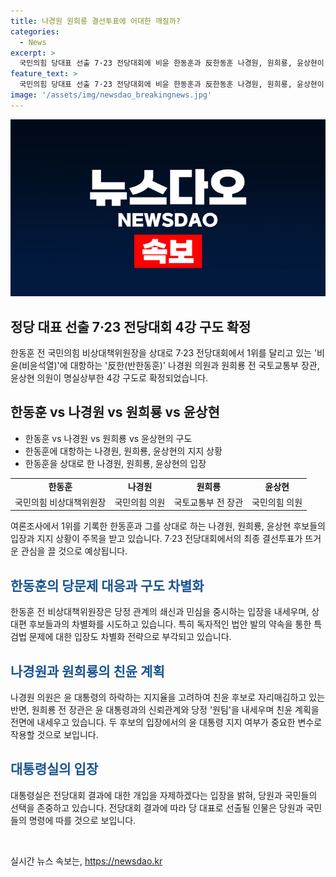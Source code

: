 ```yaml
---
title: 나경원 원희룡 결선투표에 어대한 깨질까?
categories:
  - News
excerpt: >
  국민의힘 당대표 선출 7·23 전당대회에 비윤 한동훈과 反한동훈 나경원, 원희룡, 윤상현이 출마선언하며 각종 여론조사에서 압도적인 1위를 달리는 한동훈에 대항하는 구도가 형성됐다. 이들의 출마선언에는 뜨거운 관심이 집중되었는데, 특히 한동훈이 당정 쇄신과 협력과 견제, 수정 제안을 약속하며 민심을 중시하겠다는 입장을 밝히고 나머지 후보들과 차별화했다. 이 전당대회에서는 한 전 위원장을 상대로 나머지 후보들이 총력전을 펼치며 어대한 기류에 반전을 가져오느냐 여부에 달렸다.
feature_text: >
  국민의힘 당대표 선출 7·23 전당대회에 비윤 한동훈과 反한동훈 나경원, 원희룡, 윤상현이 출마선언하며 각종 여론조사에서 압도적인 1위를 달리는 한동훈에 대항하는 구도가 형성됐다. 이들의 출마선언에는 뜨거운 관심이 집중되었는데, 특히 한동훈이 당정 쇄신과 협력과 견제, 수정 제안을 약속하며 민심을 중시하겠다는 입장을 밝히고 나머지 후보들과 차별화했다. 이 전당대회에서는 한 전 위원장을 상대로 나머지 후보들이 총력전을 펼치며 어대한 기류에 반전을 가져오느냐 여부에 달렸다.
image: '/assets/img/newsdao_breakingnews.jpg'
---
```


<p><img src="/assets/img/newsdao_breakingnews.jpg" alt="pcversion 속보" /></p>

<h2 data-ke-size="size26">정당 대표 선출 7·23 전당대회 4강 구도 확정</h2>

<p data-ke-size="size16">한동훈 전 국민의힘 비상대책위원장을 상대로 7·23 전당대회에서 1위를 달리고 있는 '비윤(비윤석열)'에 대항하는 '反한(반한동훈)' 나경원 의원과 원희룡 전 국토교통부 장관, 윤상현 의원이 명실상부한 4강 구도로 확정되었습니다.</p>

<h2 data-ke-size="size26">한동훈 vs 나경원 vs 원희룡 vs 윤상현</h2>

<ul>
    <li>한동훈 vs 나경원 vs 원희룡 vs 윤상현의 구도</li>
    <li>한동훈에 대항하는 나경원, 원희룡, 윤상현의 지지 상황</li>
    <li>한동훈을 상대로 한 나경원, 원희룡, 윤상현의 입장</li>
</ul>

<table>
    <tr>
        <td style="text-align: center; height: 17px;"><b>한동훈</b></td>
        <td style="text-align: center; height: 17px;"><b>나경원</b></td>
        <td style="text-align: center; height: 17px;"><b>원희룡</b></td>
        <td style="text-align: center; height: 17px;"><b>윤상현</b></td>
    </tr>
    <tr>
        <td style="text-align: center;">국민의힘 비상대책위원장</td>
        <td style="text-align: center;">국민의힘 의원</td>
        <td style="text-align: center;">국토교통부 전 장관</td>
        <td style="text-align: center;">국민의힘 의원</td>
    </tr>
</table>

<p data-ke-size="size16">여론조사에서 1위를 기록한 한동훈과 그를 상대로 하는 나경원, 원희룡, 윤상현 후보들의 입장과 지지 상황이 주목을 받고 있습니다. 7·23 전당대회에서의 최종 결선투표가 뜨거운 관심을 끌 것으로 예상됩니다. </p>

<h2 data-ke-size="size26"><span style="color: #1a5490;">한동훈의 당문제 대응과 구도 차별화</span></h2>

<p data-ke-size="size16">한동훈 전 비상대책위원장은 당정 관계의 쇄신과 민심을 중시하는 입장을 내세우며, 상대편 후보들과의 차별화를 시도하고 있습니다. 특히 독자적인 법안 발의 약속을 통한 특검법 문제에 대한 입장도 차별화 전략으로 부각되고 있습니다. </p>

<h2 data-ke-size="size26"><span style="color: #1a5490;">나경원과 원희룡의 친윤 계획</span></h2>

<p data-ke-size="size16">나경원 의원은 윤 대통령의 하락하는 지지율을 고려하여 친윤 후보로 자리매김하고 있는 반면, 원희룡 전 장관은 윤 대통령과의 신뢰관계와 당정 '원팀'을 내세우며 친윤 계획을 전면에 내세우고 있습니다. 두 후보의 입장에서의 윤 대통령 지지 여부가 중요한 변수로 작용할 것으로 보입니다.</p>

<h2 data-ke-size="size26"><span style="color: #1a5490;">대통령실의 입장</span></h2>

<p data-ke-size="size16">대통령실은 전당대회 결과에 대한 개입을 자제하겠다는 입장을 밝혀, 당원과 국민들의 선택을 존중하고 있습니다. 전당대회 결과에 따라 당 대표로 선출될 인물은 당원과 국민들의 명령에 따를 것으로 보입니다. </p>

<p data-ke-size="size16">&nbsp;</p>
실시간 뉴스 속보는, <a href="https://newsdao.kr" rel="dofollow">https://newsdao.kr</a>


